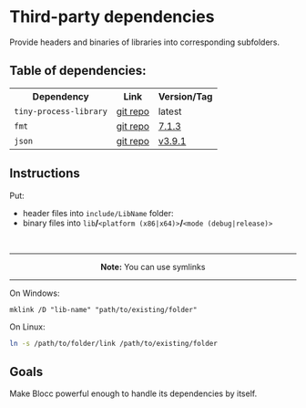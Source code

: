 # Third-party dependencies

Provide headers and binaries of libraries into corresponding subfolders.

## Table of dependencies:

<table>
	<tr>
		<th>Dependency</th>
		<th>Link</th>
		<th>Version/Tag</th>
	</tr>
	<tr>
		<td><code>tiny-process-library</code></td>
		<td><a href="https://gitlab.com/eidheim/tiny-process-library">git repo</a></td>
		<td>latest</td>
	</tr>
	<tr>
		<td><code>fmt</code></td>
		<td><a href="https://github.com/fmtlib/fmt">git repo</a></td>
		<td><a href="https://github.com/fmtlib/fmt/tree/7.1.3">7.1.3</a></td>
	</tr>
	<tr>
		<td><code>json</code></td>
		<td><a href="https://github.com/nlohmann/json">git repo</a></td>
		<td><a href="https://github.com/nlohmann/json/tree/v3.9.1">v3.9.1</a></td>
	</tr>
</table>

## Instructions

Put:
- header files into `include/LibName` folder:
- binary files into `lib`**/**`<platform (x86|x64)>`**/**`<mode (debug|release)>`

<br/>

<hr/>
<center><b>Note:</b> You can use symlinks</center>
<hr/>

On Windows:
```batch
mklink /D "lib-name" "path/to/existing/folder" 
```

On Linux:

```bash
ln -s /path/to/folder/link /path/to/existing/folder
```


## Goals

Make Blocc powerful enough to handle its dependencies by itself.